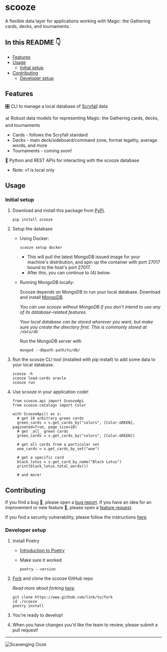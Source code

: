 # scooze
A flexible data layer for applications working with Magic: the Gathering cards, decks, and tournaments.

## In this README 👇

- [Features](#features)
- [Usage](#usage)
  - [Initial setup](#initial-setup)
- [Contributing](#contributing)
  - [Developer setup](#developer-setup)

## Features

🎛️ CLI to manage a local database of [Scryfall](https://scryfall.com/docs/api/bulk-data) data

📊 Robust data models for representing Magic: the Gathering cards, decks, and tournaments
  - Cards - follows the Scryfall standard
  - Decks - main deck/sideboard/command zone, format legality, average words, and more
  - Tournaments - coming soon!

🐍 Python and REST APIs for interacting with the scooze database
  - Note: v1 is local only

## Usage

### Initial setup

1. Download and install this package from [PyPi](https://pypi.org/project/scooze/).

    ```
    pip install scooze
    ```

2. Setup the database
    - Using Docker:

         ```
         scooze setup docker
         ```
         * This will pull the latest MongoDB issued image for your machine's distribution, and spin up the container with port 27017 bound to the host's port 27017.
         * After this, you can continue to (4) below.

    - Running MongoDB locally:

         Scooze depends on MongoDB to run your local database.
         Download and install [MongoDB](https://www.mongodb.com/docs/manual/installation/).

         *You can use scooze without MongoDB if you don't intend to use any of its database-related features.*

         *Your local database can be stored wherever you want, but make sure you create the directory first. This is commonly stored at `/data/db`*

         Run the MongoDB server with

         ```
         mongod --dbpath path/to/db/
         ```

4. Run the scooze CLI tool (installed with pip install) to add some data to your local database.

    ```
    scooze -h
    scooze load-cards oracle
    scooze run
    ```

5. Use scooze in your application code!

    ```
    from scooze.api import ScoozeApi
    from scooze.catalogs import Color

    with ScoozeApi() as s:
      # get 10 arbitrary green cards
      green_cards = s.get_cards_by("colors", [Color.GREEN], paginated=True, page_size=10)
      # get _all_ green cards
      green_cards = s.get_cards_by("colors", [Color.GREEN])

      # get all cards from a particular set
      woe_cards = s.get_cards_by_set("woe")

      # get a specific card
      black_lotus = s.get_card_by_name("Black Lotus")
      print(black_lotus.total_words())

      # and more!
    ```

## Contributing

If you find a bug 🐛, please open a [bug report](https://github.com/arcavios/scooze/issues/new?assignees=&labels=bug&template=bug_report.md&title=). If you have an idea for an improvement or new feature 🚀, please open a [feature request](https://github.com/arcavios/scooze/issues/new?assignees=&labels=enhancement&template=feature_request.md&title=).

If you find a security vulnerability, please follow the instructions [here](./SECURITY.md).

### Developer setup

1. Install Poetry
	- [Introduction to Poetry](https://python-poetry.org/docs/#installation)
	- Make sure it worked

        ```
        poetry --version
        ```

2. [Fork](https://github.com/arcavios/scooze/fork) and clone the scooze GitHub repo

    *Read more about forking [here](https://docs.github.com/en/get-started/quickstart/fork-a-repo).*

    ```
    git clone https://www.github.com/link/to/fork
    cd ./scooze
    poetry install
    ```

3. You're ready to develop!

4. When you have changes you'd like the team to review, please submit a pull request!

---

![Scavenging Ooze](https://cards.scryfall.io/large/front/4/8/487116ab-b885-406b-aa54-56cb67eb3ca5.jpg?1594737205)
